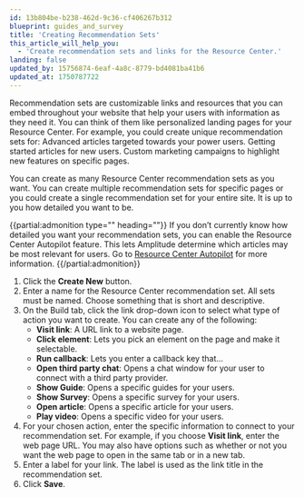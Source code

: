 ```yaml
---
id: 13b804be-b238-462d-9c36-cf406267b312
blueprint: guides_and_survey
title: 'Creating Recommendation Sets'
this_article_will_help_you:
  - 'Create recommendation sets and links for the Resource Center.'
landing: false
updated_by: 15756874-6eaf-4a8c-8779-bd4081ba41b6
updated_at: 1750787722
---
```

Recommendation sets are customizable links and resources that you can embed throughout your website that help your users with information as they need it. You can think of them like personalized landing pages for your Resource Center. For example, you could create unique recommendation sets for:
Advanced articles targeted towards your power users.
Getting started articles for new users. 
Custom marketing campaigns to highlight new features on specific pages.

You can create as many Resource Center recommendation sets as you want. You can create multiple recommendation sets for specific pages or you could create a single recommendation set for your entire site. It is up to you how detailed you want to be. 

{{partial:admonition type="" heading=""}}
If you don’t currently know how detailed you want your recommendation sets, you can enable the Resource Center Autopilot feature. This lets Amplitude determine which articles may be most relevant for users. Go to [Resource Center Autopilot](/docs/guides-and-surveys/resource-center-autopilot) for more information. 
{{/partial:admonition}}

1. Click the **Create New** button. 
2. Enter a name for the Resource Center recommendation set. All sets must be named. Choose something that is short and descriptive.
3. On the Build tab, click the link drop-down icon to select what type of action you want to create. You can create any of the following: 
    - **Visit link**: A URL link to a website page.
    - **Click element**: Lets you pick an element on the page and make it selectable.
    - **Run callback**: Lets you enter a callback key that…
    - **Open third party chat**: Opens a chat window for your user to connect with a third party provider.
    - **Show Guide**: Opens a specific guides for your users.
    - **Show Survey**: Opens a specific survey for your users.
    - **Open article**: Opens a specific article for your users.
    - **Play video**: Opens a specific video for your users. 
4. For your chosen action, enter the specific information to connect to your recommendation set. For example, if you choose **Visit link**, enter the web page URL. You may also have options such as whether or not you want the web page to open in the same tab or in a new tab.
5. Enter a label for your link. The label is used as the link title in the recommendation set.
6. Click **Save**.
